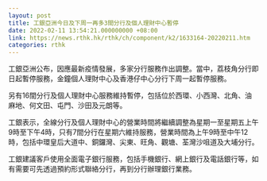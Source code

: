 ```yaml
---
layout: post
title: 工銀亞洲今日及下周一再多3間分行及個人理財中心暫停
date: 2022-02-11 13:54:21.000000000 +08:00
link: https://news.rthk.hk/rthk/ch/component/k2/1633164-20220211.htm
categories: rthk
---
```


工銀亞洲公布，因應最新疫情發展，多家分行服務作出調整。當中，荔枝角分行即日起暫停服務，金鐘個人理財中心及香港仔中心分行下周一起暫停服務。

另有16間分行及個人理財中心服務維持暫停，包括位於西環、小西灣、北角、油麻地、何文田、屯門、沙田及元朗等。

工銀表示，全線分行及個人理財中心的營業時間將繼續調整為星期一至星期五上午9時至下午4時，只有7間分行在星期六維持服務，營業時間為上午9時至中午12時，包括中環皇后大道中、銅鑼灣、尖東、旺角、觀塘、荃灣沙咀道及大埔分行。

工銀建議客戶使用全面電子銀行服務，包括手機銀行、網上銀行及電話銀行等，如有需要可先透過預約形式聯絡分行，再到分行辦理銀行業務。
